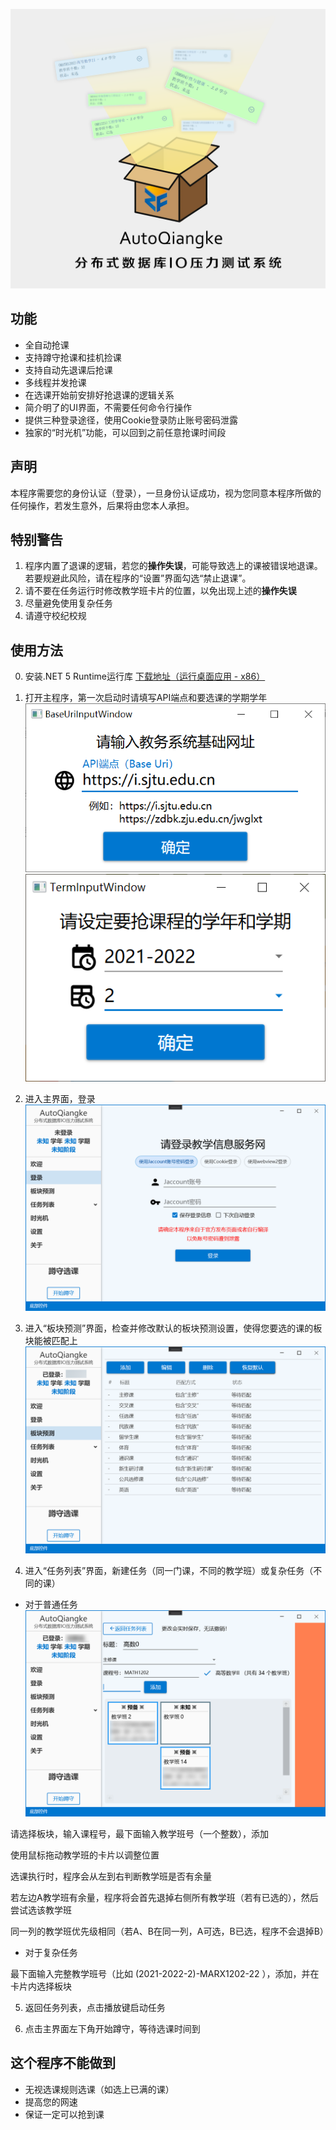 <p align="center">
  <img width="600px" src="pictures/open-box.png">
</p>

## 功能
- 全自动抢课
- 支持蹲守抢课和挂机捡课
- 支持自动先退课后抢课
- 多线程并发抢课
- 在选课开始前安排好抢退课的逻辑关系
- 简介明了的UI界面，不需要任何命令行操作
- 提供三种登录途径，使用Cookie登录防止账号密码泄露
- 独家的“时光机”功能，可以回到之前任意抢课时间段

## 声明
本程序需要您的身份认证（登录），一旦身份认证成功，视为您同意本程序所做的任何操作，若发生意外，后果将由您本人承担。

## 特别警告
1. 程序内置了退课的逻辑，若您的**操作失误**，可能导致选上的课被错误地退课。
 若要规避此风险，请在程序的“设置”界面勾选“禁止退课”。
2. 请不要在任务运行时修改教学班卡片的位置，以免出现上述的**操作失误**
3. 尽量避免使用复杂任务
4. 请遵守校纪校规

## 使用方法
0. 安装.NET 5 Runtime运行库 [下载地址（运行桌面应用 - x86）](https://dotnet.microsoft.com/zh-cn/download/dotnet/5.0/runtime)

1. 打开主程序，第一次启动时请填写API端点和要选课的学期学年
![](pictures/QQ截图20220213124311.png)
![](pictures/QQ截图20220213124331.png)

2. 进入主界面，登录
![](pictures/QQ截图20220213124711.png)

3. 进入“板块预测”界面，检查并修改默认的板块预测设置，使得您要选的课的板块能被匹配上
![](pictures/QQ截图20220213124759.png)

4. 进入“任务列表”界面，新建任务（同一门课，不同的教学班）或复杂任务（不同的课）

 - 对于普通任务
![](pictures/QQ截图20220213125045.png)

请选择板块，输入课程号，最下面输入教学班号（一个整数），添加

使用鼠标拖动教学班的卡片以调整位置

选课执行时，程序会从左到右判断教学班是否有余量

若左边A教学班有余量，程序将会首先退掉右侧所有教学班（若有已选的），然后尝试选该教学班

同一列的教学班优先级相同（若A、B在同一列，A可选，B已选，程序不会退掉B）

 - 对于复杂任务

最下面输入完整教学班号（比如 (2021-2022-2)-MARX1202-22 ），添加，并在卡片内选择板块

5. 返回任务列表，点击播放键启动任务

6. 点击主界面左下角开始蹲守，等待选课时间到


## 这个程序不能做到
- 无视选课规则选课（如选上已满的课）
- 提高您的网速
- 保证一定可以抢到课